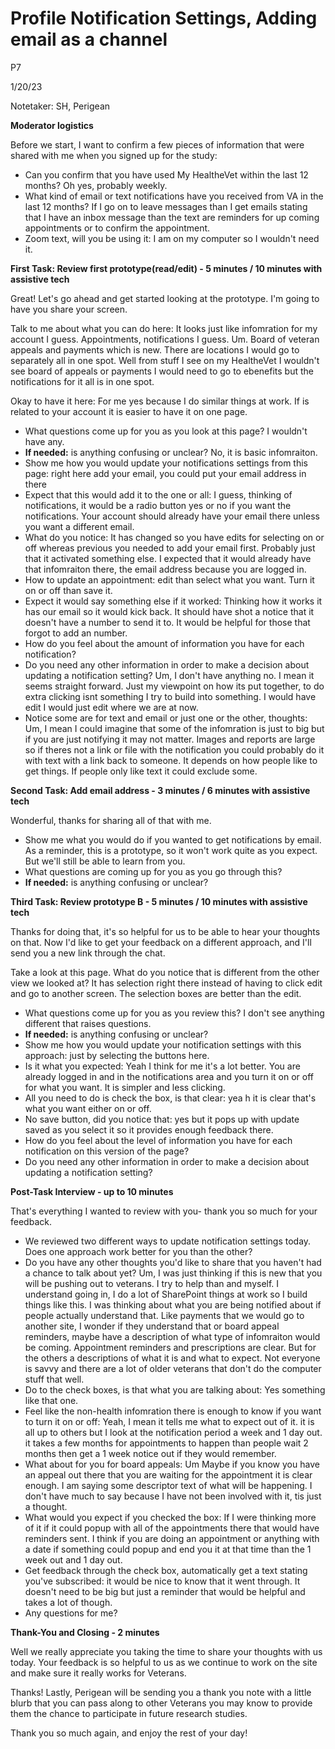 # Profile Notification Settings, Adding email as a channel

P7

1/20/23

Notetaker: SH, Perigean

**Moderator logistics**

Before we start, I want to confirm a few pieces of information that were shared with me when you signed up for the study:

- Can you confirm that you have used My HealtheVet within the last 12 months? Oh yes, probably weekly.
- What kind of email or text notifications have you received from VA in the last 12 months? If I go on to leave messages than I get emails stating that I have an inbox message than the text are reminders for up coming appointments or to confirm the appointment.
- Zoom text, will you be using it: I am on my computer so I wouldn't need it.

**First Task: Review first prototype(read/edit) - 5 minutes / 10 minutes with assistive tech**

Great! Let's go ahead and get started looking at the prototype. I'm going to have you share your screen.

Talk to me about what you can do here: It looks just like infomration for my account I guess. Appointments, notifications I guess. Um. Board of veteran appeals and payments which is new. There are locations I would go to separately all in one spot. Well from stuff I see on my HealtheVet I wouldn't see board of appeals or payments I would need to go to ebenefits but the notifications for it all is in one spot.

Okay to have it here: For me yes because I do similar things at work. If is related to your account it is easier to have it on one page.

- What questions come up for you as you look at this page? I wouldn't have any.
- **If needed:**  is anything confusing or unclear? No, it is basic infomraiton.
- Show me how you would update your notifications settings from this page: right here add your email, you could put your email address in there
- Expect that this would add it to the one or all: I guess, thinking of notifications, it would be a radio button yes or no if you want the notifications. Your account should already have your email there unless you want a different email.
- What do you notice: It has changed so you have edits for selecting on or off whereas previous you needed to add your email first. Probably just that it activated something else. I expected that it would already have that infomraiton there, the email address because you are logged in.
- How to update an appointment: edit than select what you want. Turn it on or off than save it.
- Expect it would say something else if it worked: Thinking how it works it has our email so it would kick back. It should have shot a notice that it doesn't have a number to send it to. It would be helpful for those that forgot to add an number.
- How do you feel about the amount of information you have for each notification?
- Do you need any other information in order to make a decision about updating a notification setting? Um, I don't have anything no. I mean it seems straight forward. Just my viewpoint on how its put together, to do extra clicking isnt something I try to build into something. I would have edit I would just edit where we are at now.
- Notice some are for text and email or just one or the other, thoughts: Um, I mean I could imagine that some of the infomration is just to big but if you are just notifying it may not matter. Images and reports are large so if theres not a link or file with the notification you could probably do it with text with a link back to someone. It depends on how people like to get things. If people only like text it could exclude some.

**Second Task: Add email address - 3 minutes / 6 minutes with assistive tech**

Wonderful, thanks for sharing all of that with me.

- Show me what you would do if you wanted to get notifications by email. As a reminder, this is a prototype, so it won't work quite as you expect. But we'll still be able to learn from you.
- What questions are coming up for you as you go through this?
- **If needed:**  is anything confusing or unclear?

**Third Task: Review prototype B - 5 minutes / 10 minutes with assistive tech**

Thanks for doing that, it's so helpful for us to be able to hear your thoughts on that. Now I'd like to get your feedback on a different approach, and I'll send you a new link through the chat.

Take a look at this page. What do you notice that is different from the other view we looked at? It has selection right there instead of having to click edit and go to another screen. The selection boxes are better than the edit.

- What questions come up for you as you review this? I don't see anything different that raises questions.
- **If needed:**  is anything confusing or unclear?
- Show me how you would update your notification settings with this approach: just by selecting the buttons here.
- Is it what you expected: Yeah I think for me it's a lot better. You are already logged in and in the notifications area and you turn it on or off for what you want. It is simpler and less clicking.
- All you need to do is check the box, is that clear: yea h it is clear that's what you want either on or off.
- No save button, did you notice that: yes but it pops up with update saved as you select it so it provides enough feedback there.
- How do you feel about the level of information you have for each notification on this version of the page?
- Do you need any other information in order to make a decision about updating a notification setting?

**Post-Task Interview - up to 10 minutes**

That's everything I wanted to review with you- thank you so much for your feedback.

- We reviewed two different ways to update notification settings today. Does one approach work better for you than the other?
- Do you have any other thoughts you'd like to share that you haven't had a chance to talk about yet? Um, I was just thinking if this is new that you will be pushing out to veterans. I try to help than and myself. I understand going in, I do a lot of SharePoint things at work so I build things like this. I was thinking about what you are being notified about if people actually understand that. Like payments that we would go to another site, I wonder if they understand that or board appeal reminders, maybe have a description of what type of infomraiton would be coming. Appointment reminders and prescriptions are clear. But for the others a descriptions of what it is and what to expect. Not everyone is savvy and there are a lot of older veterans that don't do the computer stuff that well.
- Do to the check boxes, is that what you are talking about: Yes something like that one.
- Feel like the non-health infomration there is enough to know if you want to turn it on or off: Yeah, I mean it tells me what to expect out of it. it is all up to others but I look at the notification period a week and 1 day out. it takes a few months for appointments to happen than people wait 2 months then get a 1 week notice out if they would remember.
- What about for you for board appeals: Um Maybe if you know you have an appeal out there that you are waiting for the appointment it is clear enough. I am saying some descriptor text of what will be happening. I don't have much to say because I have not been involved with it, tis just a thought.
- What would you expect if you checked the box: If I were thinking more of it if it could popup with all of the appointments there that would have reminders sent. I think if you are doing an appointment or anything with a date if something could popup and end you it at that time than the 1 week out and 1 day out.
- Get feedback through the check box, automatically get a text stating you've subscribed: it would be nice to know that it went through. It doesn't need to be big but just a reminder that would be helpful and takes a lot of though.
- Any questions for me?

**Thank-You and Closing - 2 minutes**

Well we really appreciate you taking the time to share your thoughts with us today. Your feedback is so helpful to us as we continue to work on the site and make sure it really works for Veterans.

Thanks! Lastly, Perigean will be sending you a thank you note with a little blurb that you can pass along to other Veterans you may know to provide them the chance to participate in future research studies.

Thank you so much again, and enjoy the rest of your day!

